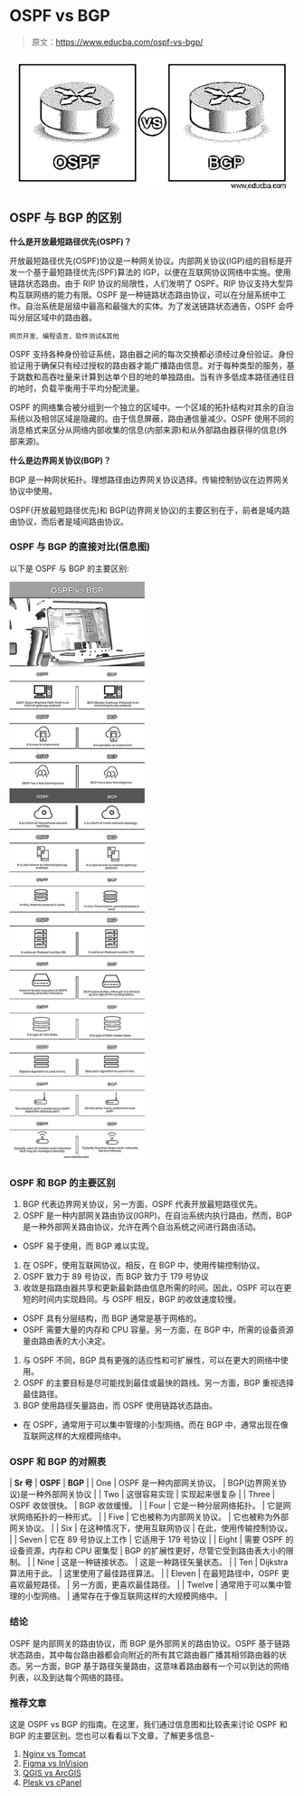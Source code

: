 # OSPF vs BGP

> 原文：<https://www.educba.com/ospf-vs-bgp/>

![OSPF vs BGP](img/4012df047ea9c3314661b2ca0f54f208.png)



## OSPF 与 BGP 的区别

**什么是开放最短路径优先(OSPF)？**

开放最短路径优先(OSPF)协议是一种网关协议。内部网关协议(IGP)组的目标是开发一个基于最短路径优先(SPF)算法的 IGP，以便在互联网协议网络中实施。使用链路状态路由。由于 RIP 协议的局限性，人们发明了 OSPF。RIP 协议支持大型异构互联网络的能力有限。OSPF 是一种链路状态路由协议，可以在分层系统中工作。自治系统是层级中最高和最强大的实体。为了发送链路状态通告，OSPF 会呼叫分层区域中的路由器。

<small>网页开发、编程语言、软件测试&其他</small>

OSPF 支持各种身份验证系统，路由器之间的每次交换都必须经过身份验证。身份验证用于确保只有经过授权的路由器才能广播路由信息。对于每种类型的服务，基于跳数和高吞吐量来计算到达单个目的地的单独路由。当有许多低成本路径通往目的地时，负载平衡用于平均分配流量。

OSPF 的网络集合被分组到一个独立的区域中。一个区域的拓扑结构对其余的自治系统以及相邻区域是隐藏的。由于信息屏蔽，路由通信量减少。OSPF 使用不同的消息格式来区分从网络内部收集的信息(内部来源)和从外部路由器获得的信息(外部来源)。

**什么是边界网关协议(BGP)？**

BGP 是一种网状拓扑。理想路径由边界网关协议选择。传输控制协议在边界网关协议中使用。

OSPF(开放最短路径优先)和 BGP(边界网关协议)的主要区别在于，前者是域内路由协议，而后者是域间路由协议。

### OSPF 与 BGP 的直接对比(信息图)

以下是 OSPF 与 BGP 的主要区别:

![OSPF-vs-BGP-info](img/4006a3e8646d0ff9f8fdc2081fde5651.png)



### OSPF 和 BGP 的主要区别

1.  BGP 代表边界网关协议，另一方面，OSPF 代表开放最短路径优先。
2.  OSPF 是一种内部网关路由协议(IGRP)，在自治系统内执行路由。然而，BGP 是一种外部网关路由协议，允许在两个自治系统之间进行路由活动。

*   OSPF 易于使用，而 BGP 难以实现。

1.  在 OSPF，使用互联网协议。相反，在 BGP 中，使用传输控制协议。
2.  OSPF 致力于 89 号协议，而 BGP 致力于 179 号协议
3.  收敛是指路由器共享和更新最新路由信息所需的时间。因此，OSPF 可以在更短的时间内实现趋同。与 OSPF 相反，BGP 的收敛速度较慢。

*   OSPF 具有分层结构，而 BGP 通常是基于网格的。
*   OSPF 需要大量的内存和 CPU 容量。另一方面，在 BGP 中，所需的设备资源量由路由表的大小决定。

1.  与 OSPF 不同，BGP 具有更强的适应性和可扩展性，可以在更大的网络中使用。
2.  OSPF 的主要目标是尽可能找到最佳或最快的路线。另一方面，BGP 重视选择最佳路径。
3.  BGP 使用路径矢量路由，而 OSPF 使用链路状态路由。

*   在 OSPF，通常用于可以集中管理的小型网络。而在 BGP 中，通常出现在像互联网这样的大规模网络中。

### OSPF 和 BGP 的对照表

| **Sr 号** | **OSPF** | **BGP** |
| One | OSPF 是一种内部网关协议。 | BGP(边界网关协议)是一种外部网关协议 |
| Two | 这很容易实现 | 实现起来很复杂 |
| Three | OSPF 收敛很快。 | BGP 收敛缓慢。 |
| Four | 它是一种分层网络拓扑。 | 它是网状网络拓扑的一种形式。 |
| Five | 它也被称为内部网关协议。 | 它也被称为外部网关协议。 |
| Six | 在这种情况下，使用互联网协议 | 在此，使用传输控制协议。 |
| Seven | 它在 89 号协议上工作 | 它适用于 179 号协议 |
| Eight | 需要 OSPF 的设备资源，内存和 CPU 密集型 | BGP 的扩展性更好，尽管它受到路由表大小的限制。 |
| Nine | 这是一种链接状态。 | 这是一种路径矢量状态。 |
| Ten | Dijkstra 算法用于此。 | 这里使用了最佳路径算法。 |
| Eleven | 在最短路径中，OSPF 更喜欢最短路径。 | 另一方面，更喜欢最佳路径。 |
| Twelve | 通常用于可以集中管理的小型网络。 | 通常存在于像互联网这样的大规模网络中。 |

### 结论

OSPF 是内部网关的路由协议，而 BGP 是外部网关的路由协议。OSPF 基于链路状态路由，其中每台路由器都会向附近的所有其它路由器广播其相邻路由器的状态。另一方面，BGP 基于路径矢量路由，这意味着路由器有一个可以到达的网络列表，以及到达每个网络的路径。

### 推荐文章

这是 OSPF vs BGP 的指南。在这里，我们通过信息图和比较表来讨论 OSPF 和 BGP 的主要区别。您也可以看看以下文章，了解更多信息–

1.  [Nginx vs Tomcat](https://www.educba.com/nginx-vs-tomcat/)
2.  [Figma vs InVision](https://www.educba.com/figma-vs-invision/)
3.  [QGIS vs ArcGIS](https://www.educba.com/qgis-vs-arcgis/)
4.  [Plesk vs cPanel](https://www.educba.com/plesk-vs-cpanel/)





